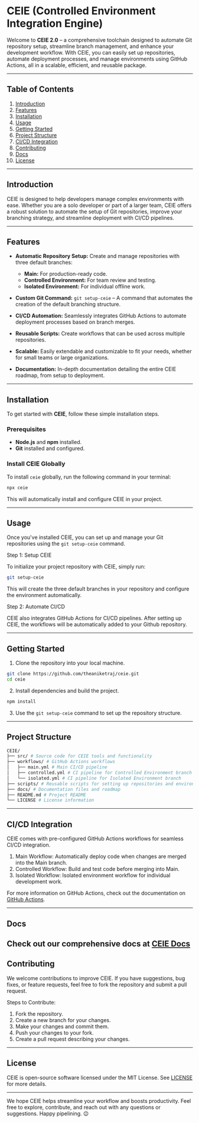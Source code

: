 # **CEIE (Controlled Environment Integration Engine)**

Welcome to **CEIE 2.0** – a comprehensive toolchain designed to automate Git repository setup, streamline branch management, and enhance your development workflow. With CEIE, you can easily set up repositories, automate deployment processes, and manage environments using GitHub Actions, all in a scalable, efficient, and reusable package.

---

## **Table of Contents**

1. [Introduction](#introduction)
2. [Features](#features)
3. [Installation](#installation)
4. [Usage](#usage)
5. [Getting Started](#getting-started)
6. [Project Structure](#project-structure)
7. [CI/CD Integration](#cicd-integration)
8. [Contributing](#contributing)
9. [Docs](#docs)
10. [License](#license)

---

## **Introduction**

CEIE is designed to help developers manage complex environments with ease. Whether you are a solo developer or part of a larger team, CEIE offers a robust solution to automate the setup of Git repositories, improve your branching strategy, and streamline deployment with CI/CD pipelines.

---

## **Features**

- **Automatic Repository Setup:** Create and manage repositories with three default branches:
  - **Main:** For production-ready code.
  - **Controlled Environment:** For team review and testing.
  - **Isolated Environment:** For individual offline work.
  
- **Custom Git Command:** `git setup-ceie` – A command that automates the creation of the default branching structure.

- **CI/CD Automation:** Seamlessly integrates GitHub Actions to automate deployment processes based on branch merges.

- **Reusable Scripts:** Create workflows that can be used across multiple repositories.

- **Scalable:** Easily extendable and customizable to fit your needs, whether for small teams or large organizations.

- **Documentation:** In-depth documentation detailing the entire CEIE roadmap, from setup to deployment.

---

## **Installation**

To get started with **CEIE**, follow these simple installation steps.

### Prerequisites

- **Node.js** and **npm** installed.
- **Git** installed and configured.

### Install CEIE Globally

To install `ceie` globally, run the following command in your terminal:

```bash
npx ceie
```

This will automatically install and configure CEIE in your project.

---

## **Usage**

Once you've installed CEIE, you can set up and manage your Git repositories using the `git setup-ceie` command.

Step 1: Setup CEIE

To initialize your project repository with CEIE, simply run:

```bash
git setup-ceie
```

This will create the three default branches in your repository and configure the environment automatically.

Step 2: Automate CI/CD

CEIE also integrates GitHub Actions for CI/CD pipelines. After setting up CEIE, the workflows will be automatically added to your Github repository.

---

## **Getting Started**

1. Clone the repository into your local machine.

```bash
git clone https://github.com/theaniketraj/ceie.git
cd ceie
```

2. Install dependencies and build the project.

```bash
npm install
```

3. Use the `git setup-ceie` command to set up the repository structure.

---

## **Project Structure**

```bash
CEIE/ 
├── src/ # Source code for CEIE tools and functionality 
├── workflows/ # GitHub Actions workflows 
│   ├── main.yml # Main CI/CD pipeline 
│   ├── controlled.yml # CI pipeline for Controlled Environment branch 
│   └── isolated.yml # CI pipeline for Isolated Environment branch 
├── scripts/ # Reusable scripts for setting up repositories and environments 
├── docs/ # Documentation files and roadmap 
├── README.md # Project README 
└── LICENSE # License information
```

---

## **CI/CD Integration**

CEIE comes with pre-configured GitHub Actions workflows for seamless CI/CD integration.

1. Main Workflow: Automatically deploy code when changes are merged into the Main branch.
2. Controlled Workflow: Build and test code before merging into Main.
3. Isolated Workflow: Isolated environment workflow for individual development work.

For more information on GitHub Actions, check out the documentation on [GitHub Actions](https://docs.github.com/en/actions).

---
## **Docs**
Check out our comprehensive docs at [CEIE Docs](https://ceie-docs.netlify.app)
---

## **Contributing**

We welcome contributions to improve CEIE. If you have suggestions, bug fixes, or feature requests, feel free to fork the repository and submit a pull request.

Steps to Contribute:

1. Fork the repository.
2. Create a new branch for your changes.
3. Make your changes and commit them.
4. Push your changes to your fork.
5. Create a pull request describing your changes.

---

## **License**

CEIE is open-source software licensed under the MIT License. See [LICENSE](https://github.com/theaniketraj/ceie?tab=MIT-1-ov-file) for more details.

---

We hope CEIE helps streamline your workflow and boosts productivity. Feel free to explore, contribute, and reach out with any questions or suggestions. Happy pipelining. 😉


